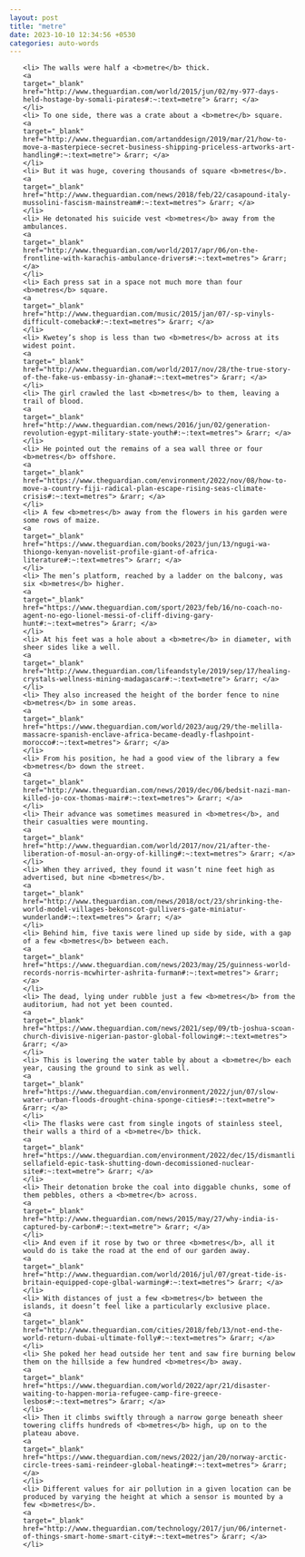 ```yaml
---
layout: post
title: "metre"
date: 2023-10-10 12:34:56 +0530
categories: auto-words
---
```

<ol>

    <li> The walls were half a <b>metre</b> thick.
    <a 
    target="_blank" 
    href="http://www.theguardian.com/world/2015/jun/02/my-977-days-held-hostage-by-somali-pirates#:~:text=metre"> &rarr; </a>
    </li>
    <li> To one side, there was a crate about a <b>metre</b> square.
    <a 
    target="_blank" 
    href="http://www.theguardian.com/artanddesign/2019/mar/21/how-to-move-a-masterpiece-secret-business-shipping-priceless-artworks-art-handling#:~:text=metre"> &rarr; </a>
    </li>
    <li> But it was huge, covering thousands of square <b>metres</b>.
    <a 
    target="_blank" 
    href="http://www.theguardian.com/news/2018/feb/22/casapound-italy-mussolini-fascism-mainstream#:~:text=metres"> &rarr; </a>
    </li>
    <li> He detonated his suicide vest <b>metres</b> away from the ambulances.
    <a 
    target="_blank" 
    href="http://www.theguardian.com/world/2017/apr/06/on-the-frontline-with-karachis-ambulance-drivers#:~:text=metres"> &rarr; </a>
    </li>
    <li> Each press sat in a space not much more than four <b>metres</b> square.
    <a 
    target="_blank" 
    href="http://www.theguardian.com/music/2015/jan/07/-sp-vinyls-difficult-comeback#:~:text=metres"> &rarr; </a>
    </li>
    <li> Kwetey’s shop is less than two <b>metres</b> across at its widest point.
    <a 
    target="_blank" 
    href="http://www.theguardian.com/world/2017/nov/28/the-true-story-of-the-fake-us-embassy-in-ghana#:~:text=metres"> &rarr; </a>
    </li>
    <li> The girl crawled the last <b>metres</b> to them, leaving a trail of blood.
    <a 
    target="_blank" 
    href="http://www.theguardian.com/news/2016/jun/02/generation-revolution-egypt-military-state-youth#:~:text=metres"> &rarr; </a>
    </li>
    <li> He pointed out the remains of a sea wall three or four <b>metres</b> offshore.
    <a 
    target="_blank" 
    href="https://www.theguardian.com/environment/2022/nov/08/how-to-move-a-country-fiji-radical-plan-escape-rising-seas-climate-crisis#:~:text=metres"> &rarr; </a>
    </li>
    <li> A few <b>metres</b> away from the flowers in his garden were some rows of maize.
    <a 
    target="_blank" 
    href="https://www.theguardian.com/books/2023/jun/13/ngugi-wa-thiongo-kenyan-novelist-profile-giant-of-africa-literature#:~:text=metres"> &rarr; </a>
    </li>
    <li> The men’s platform, reached by a ladder on the balcony, was six <b>metres</b> higher.
    <a 
    target="_blank" 
    href="https://www.theguardian.com/sport/2023/feb/16/no-coach-no-agent-no-ego-lionel-messi-of-cliff-diving-gary-hunt#:~:text=metres"> &rarr; </a>
    </li>
    <li> At his feet was a hole about a <b>metre</b> in diameter, with sheer sides like a well.
    <a 
    target="_blank" 
    href="http://www.theguardian.com/lifeandstyle/2019/sep/17/healing-crystals-wellness-mining-madagascar#:~:text=metre"> &rarr; </a>
    </li>
    <li> They also increased the height of the border fence to nine <b>metres</b> in some areas.
    <a 
    target="_blank" 
    href="https://www.theguardian.com/world/2023/aug/29/the-melilla-massacre-spanish-enclave-africa-became-deadly-flashpoint-morocco#:~:text=metres"> &rarr; </a>
    </li>
    <li> From his position, he had a good view of the library a few <b>metres</b> down the street.
    <a 
    target="_blank" 
    href="http://www.theguardian.com/news/2019/dec/06/bedsit-nazi-man-killed-jo-cox-thomas-mair#:~:text=metres"> &rarr; </a>
    </li>
    <li> Their advance was sometimes measured in <b>metres</b>, and their casualties were mounting.
    <a 
    target="_blank" 
    href="http://www.theguardian.com/world/2017/nov/21/after-the-liberation-of-mosul-an-orgy-of-killing#:~:text=metres"> &rarr; </a>
    </li>
    <li> When they arrived, they found it wasn’t nine feet high as advertised, but nine <b>metres</b>.
    <a 
    target="_blank" 
    href="http://www.theguardian.com/news/2018/oct/23/shrinking-the-world-model-villages-bekonscot-gullivers-gate-miniatur-wunderland#:~:text=metres"> &rarr; </a>
    </li>
    <li> Behind him, five taxis were lined up side by side, with a gap of a few <b>metres</b> between each.
    <a 
    target="_blank" 
    href="https://www.theguardian.com/news/2023/may/25/guinness-world-records-norris-mcwhirter-ashrita-furman#:~:text=metres"> &rarr; </a>
    </li>
    <li> The dead, lying under rubble just a few <b>metres</b> from the auditorium, had not yet been counted.
    <a 
    target="_blank" 
    href="https://www.theguardian.com/news/2021/sep/09/tb-joshua-scoan-church-divisive-nigerian-pastor-global-following#:~:text=metres"> &rarr; </a>
    </li>
    <li> This is lowering the water table by about a <b>metre</b> each year, causing the ground to sink as well.
    <a 
    target="_blank" 
    href="https://www.theguardian.com/environment/2022/jun/07/slow-water-urban-floods-drought-china-sponge-cities#:~:text=metre"> &rarr; </a>
    </li>
    <li> The flasks were cast from single ingots of stainless steel, their walls a third of a <b>metre</b> thick.
    <a 
    target="_blank" 
    href="https://www.theguardian.com/environment/2022/dec/15/dismantling-sellafield-epic-task-shutting-down-decomissioned-nuclear-site#:~:text=metre"> &rarr; </a>
    </li>
    <li> Their detonation broke the coal into diggable chunks, some of them pebbles, others a <b>metre</b> across.
    <a 
    target="_blank" 
    href="http://www.theguardian.com/news/2015/may/27/why-india-is-captured-by-carbon#:~:text=metre"> &rarr; </a>
    </li>
    <li> And even if it rose by two or three <b>metres</b>, all it would do is take the road at the end of our garden away.
    <a 
    target="_blank" 
    href="http://www.theguardian.com/world/2016/jul/07/great-tide-is-britain-equipped-cope-glbal-warming#:~:text=metres"> &rarr; </a>
    </li>
    <li> With distances of just a few <b>metres</b> between the islands, it doesn’t feel like a particularly exclusive place.
    <a 
    target="_blank" 
    href="http://www.theguardian.com/cities/2018/feb/13/not-end-the-world-return-dubai-ultimate-folly#:~:text=metres"> &rarr; </a>
    </li>
    <li> She poked her head outside her tent and saw fire burning below them on the hillside a few hundred <b>metres</b> away.
    <a 
    target="_blank" 
    href="https://www.theguardian.com/world/2022/apr/21/disaster-waiting-to-happen-moria-refugee-camp-fire-greece-lesbos#:~:text=metres"> &rarr; </a>
    </li>
    <li> Then it climbs swiftly through a narrow gorge beneath sheer towering cliffs hundreds of <b>metres</b> high, up on to the plateau above.
    <a 
    target="_blank" 
    href="https://www.theguardian.com/news/2022/jan/20/norway-arctic-circle-trees-sami-reindeer-global-heating#:~:text=metres"> &rarr; </a>
    </li>
    <li> Different values for air pollution in a given location can be produced by varying the height at which a sensor is mounted by a few <b>metres</b>.
    <a 
    target="_blank" 
    href="http://www.theguardian.com/technology/2017/jun/06/internet-of-things-smart-home-smart-city#:~:text=metres"> &rarr; </a>
    </li>